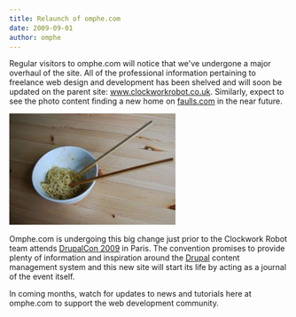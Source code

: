 ```yaml
--- 
title: Relaunch of omphe.com
date: 2009-09-01
author: omphe
---
```

Regular visitors to omphe.com will notice that we've undergone a major overhaul of the site.  All of the professional information pertaining to freelance web design and development has been shelved and will soon be updated on the parent site: <a href="http://www.clockworkrobot.co.uk/" target="_blank">www.clockworkrobot.co.uk</a>.  Similarly, expect to see the photo content finding a new home on <a href="http://www.faulls.com">faulls.com</a> in the near future.

![Noodles and Chopsticks](/assets/images/DSC_0177.img_assist_custom-301x201.JPG)

Omphe.com is undergoing this big change just prior to the Clockwork Robot team attends <a href="http://paris2009.drupalcon.org/" target="_blank">DrupalCon 2009</a> in Paris.  The convention promises to provide plenty of information and inspiration around the <a href="http://drupal.org">Drupal</a> content management system and this new site will start its life by acting as a journal of the event itself.

In coming months, watch for updates to news and tutorials here at omphe.com to support the web development community.
